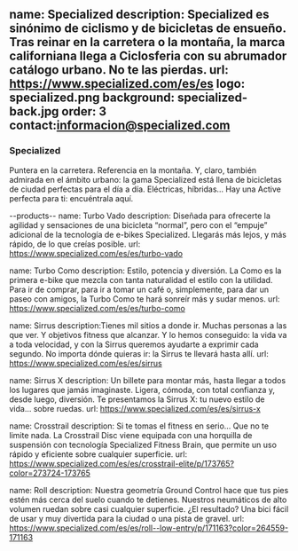 name: Specialized
description: Specialized es sinónimo de ciclismo y de bicicletas de ensueño. Tras reinar en la carretera o la montaña, la marca californiana llega a Ciclosferia con su abrumador catálogo urbano. No te las pierdas.
url: https://www.specialized.com/es/es
logo: specialized.png
background: specialized-back.jpg
order: 3
contact:informacion@specialized.com
----
### Specialized

Puntera en la carretera. Referencia en la montaña. Y, claro, también admirada en el ámbito urbano: la gama Specialized está llena de bicicletas de ciudad perfectas para el día a día. Eléctricas, híbridas… Hay una Active perfecta para ti: encuéntrala aquí. 

--products--
name: Turbo Vado
description: Diseñada para ofrecerte la agilidad y sensaciones de una bicicleta “normal”, pero con el “empuje” adicional de la tecnología de e-bikes Specialized. Llegarás más lejos, y más rápido, de lo que creías posible.
url: https://www.specialized.com/es/es/turbo-vado

name: Turbo Como
description: Estilo, potencia y diversión. La Como es la primera e-bike que mezcla con tanta naturalidad el estilo con la utilidad. Para ir de comprar, para ir a tomar un café o, simplemente, para dar un paseo con amigos, la Turbo Como te hará sonreír más y sudar menos.
url: https://www.specialized.com/es/es/turbo-como

name: Sirrus
description:Tienes mil sitios a donde ir. Muchas personas a las que ver. Y objetivos fitness que alcanzar. Y lo hemos conseguido: la vida va a toda velocidad, y con la Sirrus queremos ayudarte a exprimir cada segundo. No importa dónde quieras ir: la Sirrus te llevará hasta allí.
url: https://www.specialized.com/es/es/sirrus

name: Sirrus X
description: Un billete para montar más, hasta llegar a todos los lugares que jamás imaginaste. Ligera, cómoda, con total confianza y, desde luego, diversión. Te presentamos la Sirrus X: tu nuevo estilo de vida… sobre ruedas.
url: https://www.specialized.com/es/es/sirrus-x

name: Crosstrail
description: Si te tomas el fitness en serio… Que no te limite nada. La Crosstrail Disc viene equipada con una horquilla de suspensión con tecnología Specialized Fitness Brain, que permite un uso rápido y eficiente sobre cualquier superficie.
url: https://www.specialized.com/es/es/crosstrail-elite/p/173765?color=273724-173765

name: Roll
description: Nuestra geometría Ground Control hace que tus pies estén más cerca del suelo cuando te detienes. Nuestros neumáticos de alto volumen ruedan sobre casi cualquier superficie. ¿El resultado? Una bici fácil de usar y muy divertida para la ciudad o una pista de gravel.
url: https://www.specialized.com/es/es/roll--low-entry/p/171163?color=264559-171163
